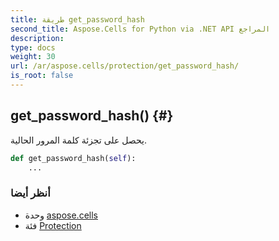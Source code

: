 ```yaml
---
title: طريقة get_password_hash
second_title: Aspose.Cells for Python via .NET API المراجع
description:
type: docs
weight: 30
url: /ar/aspose.cells/protection/get_password_hash/
is_root: false
---
```

##  get_password_hash() {#}
يحصل على تجزئة كلمة المرور الحالية.



```python
def get_password_hash(self):
    ...
```





###  أنظر أيضا
* وحدة [aspose.cells](../../)
* فئة [Protection](/cells/python-net/ar/aspose.cells/protection)

